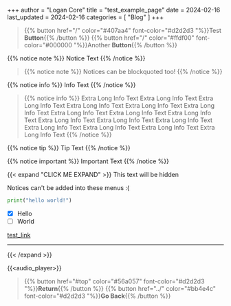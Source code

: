 +++
author = "Logan Core"
title = "test_example_page"
date = 2024-02-16
last_updated = 2024-02-16
categories = [
    "Blog"
]
+++


> {{% button href="/" color="#407aa4" font-color="#d2d2d3 "%}}Test **Button**{{% /button %}}
> {{% button href="/" color="#ffdf00" font-color="#000000 "%}}Another **Button**{{% /button %}}

{{% notice note %}}
Notice Text
{{% /notice %}}

>{{% notice note %}}
>Notices can be blockquoted too!
>{{% /notice %}}


{{% notice info %}}
Info Text
{{% /notice %}}

>{{% notice info %}}
>Extra Long Info Text Extra Long Info Text Extra Long Info Text Extra Long Info Text
>Extra Long Info Text Extra Long Info Text Extra Long Info Text Extra Long Info Text
>Extra Long Info Text Extra Long Info Text Extra Long Info Text Extra Long Info Text
>Extra Long Info Text Extra Long Info Text Extra Long Info Text Extra Long Info Text
>{{% /notice %}}

{{% notice tip %}}
Tip Text
{{% /notice %}}


{{% notice important  %}}
Important Text
{{% /notice %}}




{{< expand "CLICK ME EXPAND" >}}
This text will be hidden

Notices can't be added into these menus :(

```python
print("hello world!")
```
- [x] Hello
- [ ] World

[test_link](./sub_page_example)

---


{{< /expand >}}

{{<audio_player>}}


> {{% button href="#top" color="#56a057" font-color="#d2d2d3 "%}}**Return**{{% /button %}}
> {{% button href="../" color="#bb4e4c" font-color="#d2d2d3 "%}}**Go Back**{{% /button %}}
